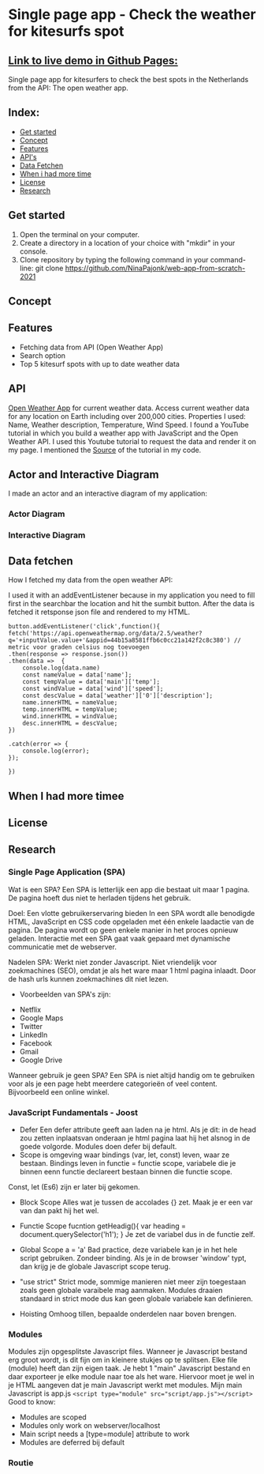 
# Single page app - Check the weather for kitesurfs spot
## [Link to live demo in Github Pages:](https://kitesurf.netlify.app)

Single page app for kitesurfers to check the best spots in the Netherlands from the API: The open weather app.
<!-- ☝️ replace this description with a description of your own work
 -->

 <!-- Add a nice poster image here at the end of the week, showing off your shiny frontend 📸 -->
## Index:
* [Get started](#Get-started)
* [Concept](#Concept)
* [Features](#Features)
* [API's](#API)
* [Data Fetchen](#Data-fetchen)
* [When i had more time](#When-I-had-more-time)
* [License](#license)
* [Research](#Research)


## Get started

1. Open the terminal on your computer.
2. Create a directory in a location of your choice with "mkdir" in your console.
3. Clone repository by typing the following command in your command-line:
git clone https://github.com/NinaPajonk/web-app-from-scratch-2021


## Concept


<!-- How about a section that describes how to install this project? 🤓 -->

## Features
* Fetching data from API (Open Weather App)
* Search option
* Top 5 kitesurf spots with up to date weather data

## API

[Open Weather App](https://openweathermap.org) for current weather data. Access current weather data for any location on Earth including over 200,000 cities. 
Properties I used: Name, Weather description, Temperature, Wind Speed.
I found a YouTube tutorial in which you build a weather app with JavaScript and the Open Weather API. I used this Youtube tutorial to request the data and render it on my page. I mentioned the [Source](https://www.youtube.com/watch?v=GXrDEA3SIOQ&t=2s) of the tutorial in my code.



## Actor and Interactive Diagram
I made an actor and an interactive diagram of my application:

### Actor Diagram

### Interactive Diagram

## Data fetchen
How I fetched my data from the open weather API:

I used it with an addEventListener because in my application you need to fill first in the searchbar the location and hit the sumbit button. After the data is fetched it retsponse json file and rendered to my HTML.
```
button.addEventListener('click',function(){
fetch('https://api.openweathermap.org/data/2.5/weather?q='+inputValue.value+'&appid=44b15a8581ffb6c0cc21a142f2c8c380') // metric voor graden celsius nog toevoegen
.then(response => response.json())
.then(data =>  {
    console.log(data.name)
    const nameValue = data['name'];
    const tempValue = data['main']['temp'];
    const windValue = data['wind']['speed'];
    const descValue = data['weather']['0']['description'];
    name.innerHTML = nameValue;
    temp.innerHTML = tempValue;
    wind.innerHTML = windValue;
    desc.innerHTML = descValue;
})

.catch(error => {
    console.log(error);
});

})
```

## When I had more timee

<!-- Maybe a checklist of done stuff and stuff still on your wishlist? ✅ -->

## License

## Research
### Single Page Application (SPA)

Wat is een SPA?
Een SPA is letterlijk een app die bestaat uit maar 1 pagina. De pagina hoeft dus niet te herladen tijdens het gebruik. 

Doel: Een vlotte gebruikerservaring bieden
In een SPA wordt alle benodigde HTML, JavaScript en CSS code opgeladen met één enkele laadactie van de pagina. De pagina wordt op geen enkele manier in het proces opnieuw geladen. Interactie met een SPA gaat vaak gepaard met dynamische communicatie met de webserver. 

Nadelen SPA:
Werkt niet zonder Javascript.
Niet vriendelijk voor zoekmachines (SEO), omdat je als het ware maar 1 html pagina inlaadt. Door de hash urls kunnen zoekmachines dit niet lezen.

- Voorbeelden van SPA's zijn: 
* Netflix
* Google Maps
* Twitter  
* LinkedIn
* Facebook
* Gmail
* Google Drive 

Wanneer gebruik je geen SPA?
Een SPA is niet altijd handig om te gebruiken voor als je een page hebt meerdere categorieën of veel content. Bijvoorbeeld een online winkel. 

### JavaScript Fundamentals - Joost 
- Defer
Een defer attribute geeft aan laden na je html. Als je dit: <script src="script.js" defer> </script> in de head zou zetten inplaatsvan onderaan je html pagina laat hij het alsnog in de goede volgorde. Modules doen defer bij default.
- Scope
is omgeving waar bindings (var, let, const) leven, waar ze bestaan. 
Bindings leven in functie = functie scope, variabele die je binnen eenn functie declareert bestaan binnen die functie scope.

Const, let (Es6) zijn er later bij gekomen. 
- Block Scope
Alles wat je tussen de accolades {} zet. Maak je er een var van dan pakt hij het wel.

- Functie Scope
fucntion getHeadig(){
var heading = document.querySelector('h1');
}
Je zet de variabel dus in de functie zelf.
- Global Scope
a = 'a' 
Bad practice, deze variabele kan je in het hele script gebruiken. Zondeer binding. Als je in de browser 'window' typt, dan krijg je de globale Javascript scope terug.
- "use strict"
Strict mode, sommige manieren niet meer zijn toegestaan zoals geen globale varaibele mag aanmaken. Modules draaien standaard in strict mode dus kan geen globale variabele kan definieren.
- Hoisting
Omhoog tillen, bepaalde onderdelen naar boven brengen. 

### Modules
Modules zijn opgesplitste Javascript files. Wanneer je Javascript bestand erg groot wordt, is dit fijn om in kleinere stukjes op te splitsen. Elke file (module) heeft dan zijn eigen taak. Je hebt 1 "main" Javascript bestand en daar exporteer je elke module naar toe als het ware. Hiervoor moet je wel in je HTML aangeven dat je main Javascript werkt met modules. Mijn main Javascript is app.js
``` <script type="module" src="script/app.js"></script> ```
Good to know:
- Modules are scoped
- Modules only work on webserver/localhost
- Main script needs a [type=module] attribute to work
- Modules are deferred bij default

### Routie

